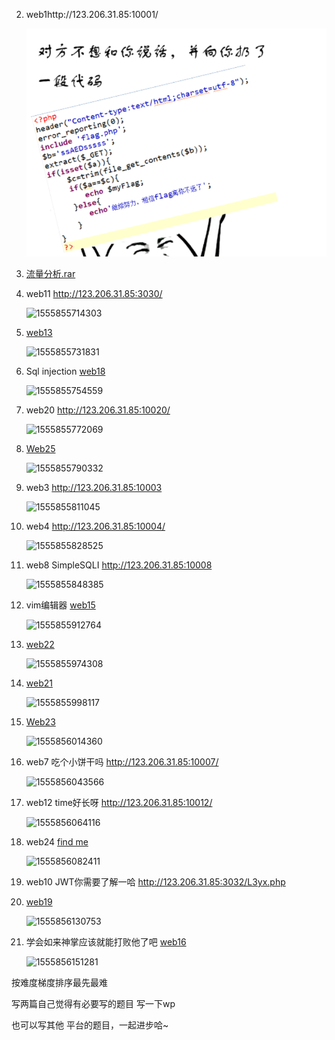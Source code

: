 2. web1http://123.206.31.85:10001/

   ![1555855666604](img/1555855666604.png)

3. [流量分析.rar]( https://new.bugku.com/upload/流量分析.rar)

   

4. web11 http://123.206.31.85:3030/

   ![1555855714303](/img/1555855714303.png)

5. [web13](  http://123.206.31.85:10013/)

   ![1555855731831](/img/1555855731831.png)

6. Sql injection  [web18](  http://123.206.31.85:10018/)

   ![1555855754559](/img/1555855754559.png)

7. web20  http://123.206.31.85:10020/

   ![1555855772069](/img/1555855772069.png)

8. [Web25](  http://123.206.31.85:10025/)

   ![1555855790332](/img/1555855790332.png)

9. web3 http://123.206.31.85:10003

   ![1555855811045](/img/1555855811045.png)

10. web4 http://123.206.31.85:10004/

    ![1555855828525](/img/1555855828525.png)

11. web8  SimpleSQLI     http://123.206.31.85:10008

    ![1555855848385](/img/1555855848385.png)

12. vim编辑器 [web15](  http://123.206.31.85:10015/)

    ![1555855912764](/img/1555855912764.png)

13. [web22](  http://123.206.31.85:10022)

    ![1555855974308](/img/1555855974308.png)

14. [web21]( http://123.206.31.85:10021/)

    ![1555855998117](/img/1555855998117.png)

15. [Web23]( http://123.206.31.85:10023/)

    ![1555856014360](/img/1555856014360.png)

16. web7 吃个小饼干吗  http://123.206.31.85:10007/

    ![1555856043566](/img/1555856043566.png)

17. web12 time好长呀 http://123.206.31.85:10012/

    ![1555856064116](/img/1555856064116.png)

18. web24 [  find me]( http://123.206.31.85:10024/)

    ![1555856082411](/img/1555856082411.png)

19. web10 JWT你需要了解一哈  http://123.206.31.85:3032/L3yx.php

    

20. [web19]( http://123.206.31.85:10019/)

    ![1555856130753](/img/1555856130753.png)

21. 学会如来神掌应该就能打败他了吧 [web16]( http://123.206.31.85:1616/)

    ![1555856151281](/img/1555856151281.png)



按难度梯度排序最先最难

写两篇自己觉得有必要写的题目 写一下wp

也可以写其他 平台的题目，一起进步哈~
